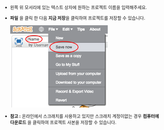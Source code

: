 + 왼쪽 위 모서리에 있는 텍스트 상자에 원하는 프로젝트 이름을 입력해주세요.

+ **파일** 을 클릭 한 다음 **지금 저장**을 클릭하여 프로젝트를 저장할 수 있습니다.
    
    ![스크린샷](images/save.png)

+ **참고 :** 온라인에서 스크래치를 사용하고 있지만 스크래치 계정이없는 경우 **컴퓨터에 다운로드** 을 클릭하여 프로젝트 사본을 저장할 수 있습니다.